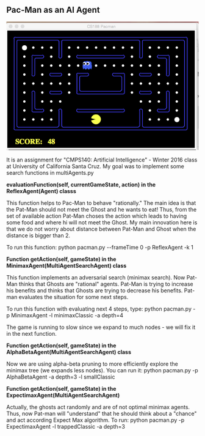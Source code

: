 ## Pac-Man as an AI Agent

![Mockup for feature A](https://github.com/Katy-katy/PYTHON-Pac-Man-as-an-AI-Agent/blob/master/Screen_shot.png)

It is an assignment for "CMPS140: Artificial Intelligence" - Winter 2016 class at University of California Santa Cruz.
My goal was to implement some search functions in multiAgents.py

**evaluationFunction(self, currentGameState, action) in the ReflexAgent(Agent) classs** 

This function helps to Pac-Man to behave "rationally." The main idea is that the Pat-Man should not meet the Ghost and he wants to eat!
Thus, from the set of available action Pat-Man choses the action which leads to having some food and where hi will not meet the Ghost.
 My main innovation here is that we do not worry about distance between Pat-Man and Ghost when the distance is bigger than 2.
 
 To run this function:
 python pacman.py --frameTime 0 -p ReflexAgent -k 1
 
**Function getAction(self, gameState) in the MinimaxAgent(MultiAgentSearchAgent) class**

This function implements an adversarial search (minimax search).
Now Pat-Man thinks that Ghosts are "rational" agents. Pat-Man is trying to increase his benefits and thinks that Ghosts are trying to decrease his benefits. 
Pat-man evaluates the situation for some next steps. 

To run this function with evaluating next 4 steps, type:
python pacman.py -p MinimaxAgent -l minimaxClassic -a depth=4

The game is running to slow since we expand to much nodes - we will fix it in the next function.

**Function getAction(self, gameState) in the AlphaBetaAgent(MultiAgentSearchAgent) class**

Now we are using alpha-beta pruning to more efficiently explore the minimax tree (we expands less nodes).
You can run it:
python pacman.py -p AlphaBetaAgent -a depth=3 -l smallClassic

**Function getAction(self, gameState) in the ExpectimaxAgent(MultiAgentSearchAgent)**

Actually, the ghosts act randomly and are of not optimal minimax agents.
Thus, now Pat-man will "understand" that  he should think about a "chance" and act according Expect Max algorithm. To run:
python pacman.py -p ExpectimaxAgent -l trappedClassic -a depth=3 
